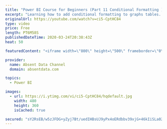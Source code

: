 ```yaml
---
title: "Power BI Course for Beginners (Part 11 Conditional Formatting )"
excerpt: "Learning how to add conditional formatting to graphs tables. Utilize colors and icons to deliver quick insights"
originalUrl: https://youtube.com/watch?v=ci5-CptHC84
type: video
price: Free
length: PT6M58S
publishedDateTime: 2020-03-24T20:38:43Z
heat: 50

featuredContent: "<iframe width=\"800\" height=\"500\" frameborder=\"0\" src=\"https://www.youtube.com/embed/ci5-CptHC84\" allow=\"accelerometer; autoplay; encrypted-media; gyroscope; picture-in-picture\" allowfullscreen></iframe>"

provider:
  name: Absent Data Channel
  domain: absentdata.com

topics:
  - Power BI

images:
  - url: https://i.ytimg.com/vi/ci5-CptHC84/hqdefault.jpg
    width: 480
    height: 360
    isCached: true

secured: "sY2RsEB/w5zJFDG+yZyj7Bt/uedIHBsUJ9yPx4oERdbbv39xjG+46kIiSLa02HLRnkOjseCCcttNmBDkFVsIX/ADmUXKzYhzCE62QZepGlNYrpjuQPqdrwmN/phWFtpA+g+QoscomslyhJwhBMEu0MJyMKnX7iI5tIGhIeAEjEJB1KK6heAsS1DThuSUUBfPb+V7d6g9qbK5FOYmpEjof4v9vPFuOFUqClbOa21IrK8D2Lmw9v6j+97sUXubHHOGrs05mwx5FujISBAZ4qkiGiIq5y4fjXfYiBdI8IqMbsDa6YKKQh/Cm5VZ/wAKaRmOSlV8E87ds6YGIRTFytQNOngxf7GISnPX7R6ZCjPXvDNeC5pqnw7ms02uC1haxzyVfnFkPCV9LhlPbBMq1uMWo8Q5/EN+gNixkTUSOUPeZ3s=;Jhuu0Sg2GXvMTFwzY2aBDg=="
---
```


